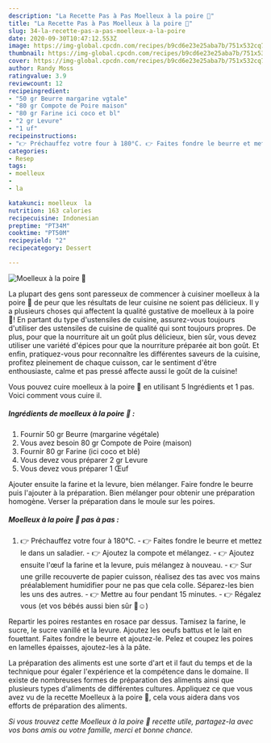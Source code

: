 ```yaml
---
description: "La Recette Pas à Pas Moelleux à la poire 🍐"
title: "La Recette Pas à Pas Moelleux à la poire 🍐"
slug: 34-la-recette-pas-a-pas-moelleux-a-la-poire
date: 2020-09-30T10:47:12.553Z
image: https://img-global.cpcdn.com/recipes/b9cd6e23e25aba7b/751x532cq70/moelleux-a-la-poire-🍐-photo-principale-de-la-recette.jpg
thumbnail: https://img-global.cpcdn.com/recipes/b9cd6e23e25aba7b/751x532cq70/moelleux-a-la-poire-🍐-photo-principale-de-la-recette.jpg
cover: https://img-global.cpcdn.com/recipes/b9cd6e23e25aba7b/751x532cq70/moelleux-a-la-poire-🍐-photo-principale-de-la-recette.jpg
author: Randy Moss
ratingvalue: 3.9
reviewcount: 12
recipeingredient:
- "50 gr Beurre margarine vgtale"
- "80 gr Compote de Poire maison"
- "80 gr Farine ici coco et bl"
- "2 gr Levure"
- "1 uf"
recipeinstructions:
- "👉 Préchauffez votre four à 180°C. 👉 Faites fondre le beurre et mettez le dans un saladier. 👉 Ajoutez la compote et mélangez. 👉 Ajoutez ensuite l&#39;œuf la farine et la levure, puis mélangez à nouveau. 👉 Sur une grille recouverte de papier cuisson, réalisez des tas avec vos mains préalablement humidifier pour ne pas que cela colle. Séparez-les bien les uns des autres. 👉 Mettre au four pendant 15 minutes. 👉 Régalez vous (et vos bébés aussi bien sûr 🤭☺️)"
categories:
- Resep
tags:
- moelleux
- 
- la

katakunci: moelleux  la 
nutrition: 163 calories
recipecuisine: Indonesian
preptime: "PT34M"
cooktime: "PT50M"
recipeyield: "2"
recipecategory: Dessert

---
```



![Moelleux à la poire 🍐](https://img-global.cpcdn.com/recipes/b9cd6e23e25aba7b/751x532cq70/moelleux-a-la-poire-🍐-photo-principale-de-la-recette.jpg)

La plupart des gens sont paresseux de commencer à cuisiner moelleux à la poire 🍐 de peur que les résultats de leur cuisine ne soient pas délicieux. Il y a plusieurs choses qui affectent la qualité gustative de moelleux à la poire 🍐! En partant du type d'ustensiles de cuisine, assurez-vous toujours d'utiliser des ustensiles de cuisine de qualité qui sont toujours propres. De plus, pour que la nourriture ait un goût plus délicieux, bien sûr, vous devez utiliser une variété d'épices pour que la nourriture préparée ait bon goût. Et enfin, pratiquez-vous pour reconnaître les différentes saveurs de la cuisine, profitez pleinement de chaque cuisson, car le sentiment d'être enthousiaste, calme et pas pressé affecte aussi le goût de la cuisine!

<!--inarticleads1-->

Vous pouvez cuire moelleux à la poire 🍐 en utilisant 5 Ingrédients et 1 pas. Voici comment vous cuire il.

##### Ingrédients de moelleux à la poire 🍐 :

1. Fournir 50 gr Beurre (margarine végétale)
1. Vous avez besoin 80 gr Compote de Poire (maison)
1. Fournir 80 gr Farine (ici coco et blé)
1. Vous devez vous préparer 2 gr Levure
1. Vous devez vous préparer 1 Œuf


Ajouter ensuite la farine et la levure, bien mélanger. Faire fondre le beurre puis l&#39;ajouter à la préparation. Bien mélanger pour obtenir une préparation homogène. Verser la préparation dans le moule sur les poires. 

<!--inarticleads2-->

##### Moelleux à la poire 🍐 pas à pas :

1. 👉 Préchauffez votre four à 180°C. - 👉 Faites fondre le beurre et mettez le dans un saladier. - 👉 Ajoutez la compote et mélangez. - 👉 Ajoutez ensuite l&#39;œuf la farine et la levure, puis mélangez à nouveau. - 👉 Sur une grille recouverte de papier cuisson, réalisez des tas avec vos mains préalablement humidifier pour ne pas que cela colle. Séparez-les bien les uns des autres. - 👉 Mettre au four pendant 15 minutes. - 👉 Régalez vous (et vos bébés aussi bien sûr 🤭☺️)


Repartir les poires restantes en rosace par dessus. Tamisez la farine, le sucre, le sucre vanillé et la levure. Ajoutez les oeufs battus et le lait en fouettant. Faites fondre le beurre et ajoutez-le. Pelez et coupez les poires en lamelles épaisses, ajoutez-les à la pâte. 

<!--inarticleads1-->

<p>
La préparation des aliments est une sorte d'art et il faut du temps et de la technique pour égaler l'expérience et la compétence dans le domaine. Il existe de nombreuses formes de préparation des aliments ainsi que plusieurs types d'aliments de différentes cultures. Appliquez ce que vous avez vu de la recette Moelleux à la poire 🍐, cela vous aidera dans vos efforts de préparation des aliments.
</p>

<p>
<i>Si vous trouvez cette Moelleux à la poire 🍐 recette utile, partagez-la avec vos bons amis ou votre famille, merci et bonne chance.</i>
</p>
